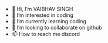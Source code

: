 - 👋 Hi, I’m VAIBHAV SINGH
- 👀 I’m interested in coding
- 🌱 I’m currently learning coding
- 💞️ I’m looking to collaborate on github
- 📫 How to reach me discord

<!---
Komedyking/Komedyking is a ✨ special ✨ repository because its `README.md` (this file) appears on your GitHub profile.
You can click the Preview link to take a look at your changes.
--->
